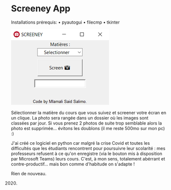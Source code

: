 # Screeney App

Installations prérequis:
• pyautogui
• filecmp
• tkinter 

![screen](ico/Capture.png)

Sélectionner la matière du cours que vous suivez et screener votre écran en un clique. La photo sera rangée dans un dossier où les images sont classées par jour.
Si vous prenez 2 photos de suite trop semblable alors la photo est supprimée... évitons les doublons (il me reste 500mo sur mon pc) :)

J'ai créé ce logiciel en python car malgré la crise Covid et toutes les difficultés que les étudiants rencontrent pour poursuivre leur scolarité : mes professeurs refusent à ce qu'on enregistre (via le bouton mis à disposition par Microsoft Teams) leurs cours. C'est, à mon sens, totalement abérrant et contre-productif... mais bon comme d'habitude on s'adapte !

Rien de nouveau.

2020.

